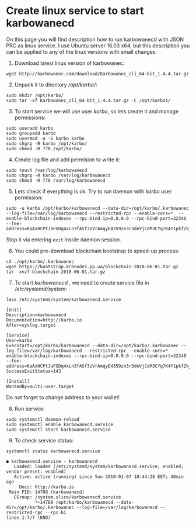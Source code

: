 # Create linux service to start karbowanecd

On this page you will find description how to run karbowanecd with JSON PRC as linux service. I use Ubuntu server 16.03 x64, but this description you can be applied to any of the linux versions with small changes.

1. Download latest linux version of karbowanec:

```
wget http://karbowanec.com/download/Karbowanec_cli_64-bit_1.4.4.tar.gz
```

2. Unpack it to directory _/opt/karbo/_:

```
sudo mkdir /opt/karbo/
sudo tar -xf Karbowanec_cli_64-bit_1.4.4.tar.gz -C /opt/karbo1/
```

3. To start service we will use user _karbo_, so lets create it and manage permissions:

```
sudo useradd karbo
sudo groupadd karbo
sudo usermod -a -G karbo karbo
sudo chgrp -R karbo /opt/karbo/
sudo chmod -R 770 /opt/karbo/
```

4. Create log file and add permision to write it:

```
sudo touch /var/log/karbowanecd
sudo chgrp -R karbo /var/log/karbowanecd
sudo chmod -R 770 /var/log/karbowanecd
```

5. Lets check if everything is ok. Try to run daemon with _karbo_ user permission:

```
sudo -u karbo /opt/karbo/karbowanecd --data-dir=/opt/karbo/.karbowanec --log-file=/var/log/karbowanecd --restricted-rpc --enable-cors=*  --enable-blockchain-indexes --rpc-bind-ip=0.0.0.0 --rpc-bind-port=32348 --fee-address=KaAxHCPtJaFGDq4xLn3fASf3zVrAmqyE4359zn3r3deVjCeM3CYq7K4Y1pkfZkjfRd1W2VPXVZdA5RBdpc4Vzamo1H4F5qZ
```

Stop it via entering `exit` inside daemon session.

6. You could pre-download blockchain bootstrap to speed-up process:

```
cd ./opt/karbo/.karbowanec
wget https://bootstrap.krbnodes.pp.ua/blockchain-2018-06-01.tar.gz
tar -xvzf blockchain-2018-06-01.tar.gz
```

7. To start _karbowanecd_ , we need to create service file in _/etc/systemd/system_:

```
less /etc/systemd/system/karbowanecd.service
```

```
[Unit]
Description=karbowanecd
Documentation=http://karbo.io
After=syslog.target

[Service]
User=karbo
ExecStart=/opt/karbo/karbowanecd --data-dir=/opt/karbo/.karbowanec --log-file=/var/log/karbowanecd --restricted-rpc --enable-cors=*  --enable-blockchain-indexes --rpc-bind-ip=0.0.0.0 --rpc-bind-port=32348 --fee-address=KaAxHCPtJaFGDq4xLn3fASf3zVrAmqyE4359zn3r3deVjCeM3CYq7K4Y1pkfZkjfRd1W2VPXVZdA5RBdpc4Vzamo1H4F5qZ
SuccessExitStatus=143

[Install]
WantedBy=multi-user.target
```

Do not forget to change address to your wallet!

8. Run service:

```
sudo systemctl daemon-reload
sudo systemctl enable karbowanecd.service
sudo systemctl start karbowanecd.service
```

9. To check service status:

```
systemctl status karbowanecd.service
```

```
● karbowanecd.service - karbowanecd
   Loaded: loaded (/etc/systemd/system/karbowanecd.service; enabled; vendor preset: enabled)
   Active: active (running) since Sun 2018-01-07 10:44:28 EET; 48min ago
     Docs: http://karbo.io
 Main PID: 14788 (karbowanecd)
   CGroup: /system.slice/karbowanecd.service
           └─14788 /opt/karbo/karbowanecd --data-dir=/opt/karbo/.karbowanec --log-file=/var/log/karbowanecd --restricted-rpc --rpc-bi
lines 1-7/7 (END)
```